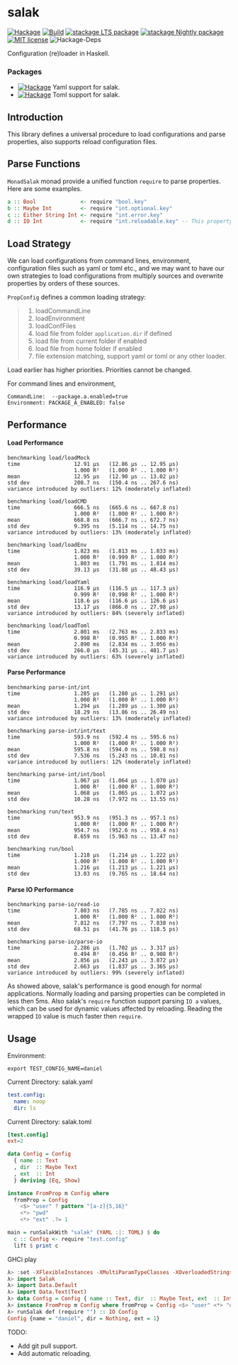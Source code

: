 # salak

[![Hackage](https://img.shields.io/hackage/v/salak.svg?logo=haskell)](https://hackage.haskell.org/package/salak)
[![Build](https://img.shields.io/travis/leptonyu/salak.svg?logo=travis)](https://travis-ci.com/leptonyu/salak)
[![stackage LTS package](http://stackage.org/package/salak/badge/lts)](http://stackage.org/lts/package/salak)
[![stackage Nightly package](http://stackage.org/package/salak/badge/nightly)](http://stackage.org/nightly/package/salak)
[![MIT license](https://img.shields.io/badge/license-MIT-blue.svg)](https://github.com/leptonyu/salak/blob/master/salak/LICENSE)
![Hackage-Deps](https://img.shields.io/hackage-deps/v/salak)


Configuration (re)loader in Haskell.

### Packages

- [![Hackage](https://img.shields.io/badge/salak-yaml-orange)](https://hackage.haskell.org/package/salak-yaml) Yaml support for salak.
- [![Hackage](https://img.shields.io/badge/salak-toml-orange)](https://hackage.haskell.org/package/salak-toml) Toml support for salak.

## Introduction
This library defines a universal procedure to load configurations and parse properties, also supports reload configuration files.

## Parse Functions

`MonadSalak` monad provide a unified function `require` to parse properties. Here are some examples.

```Haskell
a :: Bool              <- require "bool.key"
b :: Maybe Int         <- require "int.optional.key"
c :: Either String Int <- require "int.error.key"
d :: IO Int            <- require "int.reloadable.key" -- This property can be changed by reloading configurations.
```

## Load Strategy
We can load configurations from command lines, environment, configuration files such as yaml or toml etc., and we may want to have our own strategies to load configurations from multiply sources and overwrite properties by orders of these sources.

`PropConfig` defines a common loading strategy:
> 1. loadCommandLine
> 2. loadEnvironment
> 3. loadConfFiles
> 4. load file from folder `application.dir` if defined
> 5. load file from current folder if enabled
> 6. load file from home folder if enabled
> 7. file extension matching, support yaml or toml or any other loader.

Load earlier has higher priorities. Priorities cannot be changed.

For command lines and environment, 
```
CommandLine:  --package.a.enabled=true
Environment: PACKAGE_A_ENABLED: false
```

## Performance

#### Load Performance

```log
benchmarking load/loadMock
time                 12.91 μs   (12.86 μs .. 12.95 μs)
                     1.000 R²   (1.000 R² .. 1.000 R²)
mean                 12.95 μs   (12.90 μs .. 13.02 μs)
std dev              200.7 ns   (150.4 ns .. 267.6 ns)
variance introduced by outliers: 12% (moderately inflated)

benchmarking load/loadCMD
time                 666.5 ns   (665.6 ns .. 667.8 ns)
                     1.000 R²   (1.000 R² .. 1.000 R²)
mean                 668.8 ns   (666.7 ns .. 672.7 ns)
std dev              9.395 ns   (5.114 ns .. 14.75 ns)
variance introduced by outliers: 13% (moderately inflated)

benchmarking load/loadEnv
time                 1.823 ms   (1.813 ms .. 1.833 ms)
                     1.000 R²   (0.999 R² .. 1.000 R²)
mean                 1.803 ms   (1.791 ms .. 1.814 ms)
std dev              39.13 μs   (31.88 μs .. 48.43 μs)

benchmarking load/loadYaml
time                 116.9 μs   (116.5 μs .. 117.3 μs)
                     0.999 R²   (0.998 R² .. 1.000 R²)
mean                 118.6 μs   (116.6 μs .. 126.6 μs)
std dev              13.17 μs   (866.0 ns .. 27.98 μs)
variance introduced by outliers: 84% (severely inflated)

benchmarking load/loadToml
time                 2.801 ms   (2.763 ms .. 2.833 ms)
                     0.998 R²   (0.995 R² .. 1.000 R²)
mean                 2.890 ms   (2.834 ms .. 3.056 ms)
std dev              266.0 μs   (45.31 μs .. 481.7 μs)
variance introduced by outliers: 63% (severely inflated)
```

#### Parse Performance

```log
benchmarking parse-int/int
time                 1.285 μs   (1.280 μs .. 1.291 μs)
                     1.000 R²   (1.000 R² .. 1.000 R²)
mean                 1.294 μs   (1.289 μs .. 1.300 μs)
std dev              18.29 ns   (13.86 ns .. 26.49 ns)
variance introduced by outliers: 13% (moderately inflated)

benchmarking parse-int/int/text
time                 593.9 ns   (592.4 ns .. 595.6 ns)
                     1.000 R²   (1.000 R² .. 1.000 R²)
mean                 595.8 ns   (594.0 ns .. 598.8 ns)
std dev              7.536 ns   (5.243 ns .. 10.81 ns)
variance introduced by outliers: 12% (moderately inflated)

benchmarking parse-int/int/bool
time                 1.067 μs   (1.064 μs .. 1.070 μs)
                     1.000 R²   (1.000 R² .. 1.000 R²)
mean                 1.068 μs   (1.065 μs .. 1.072 μs)
std dev              10.28 ns   (7.972 ns .. 13.55 ns)

benchmarking run/text
time                 953.9 ns   (951.3 ns .. 957.1 ns)
                     1.000 R²   (1.000 R² .. 1.000 R²)
mean                 954.7 ns   (952.6 ns .. 958.4 ns)
std dev              8.659 ns   (5.963 ns .. 13.47 ns)

benchmarking run/bool
time                 1.218 μs   (1.214 μs .. 1.222 μs)
                     1.000 R²   (1.000 R² .. 1.000 R²)
mean                 1.216 μs   (1.213 μs .. 1.221 μs)
std dev              13.03 ns   (9.765 ns .. 18.64 ns)
```

#### Parse IO Performance

```log
benchmarking parse-io/read-io
time                 7.803 ns   (7.785 ns .. 7.822 ns)
                     1.000 R²   (1.000 R² .. 1.000 R²)
mean                 7.812 ns   (7.797 ns .. 7.838 ns)
std dev              68.51 ps   (41.76 ps .. 118.5 ps)

benchmarking parse-io/parse-io
time                 2.286 μs   (1.702 μs .. 3.317 μs)
                     0.494 R²   (0.456 R² .. 0.908 R²)
mean                 2.856 μs   (2.243 μs .. 3.872 μs)
std dev              2.663 μs   (1.837 μs .. 3.365 μs)
variance introduced by outliers: 99% (severely inflated)
```

As showed above, salak's performance is good enough for normal applications. Normally loading and parsing properties can be completed in less then 5ms. Also salak's `require` function support parsing `IO a` values, which can be used for dynamic values affected by reloading. Reading the wrapped `IO` value is much faster then `require`.

## Usage

Environment:
```
export TEST_CONFIG_NAME=daniel
```
Current Directory:  salak.yaml
```YAML
test.config:
  name: noop
  dir: ls
```
Current Directory:  salak.toml
```TOML
[test.config]
ext=2
```

```Haskell
data Config = Config
  { name :: Text
  , dir  :: Maybe Text
  , ext  :: Int
  } deriving (Eq, Show)

instance FromProp m Config where
  fromProp = Config
    <$> "user" ? pattern "[a-z]{5,16}"
    <*> "pwd"
    <*> "ext" .?= 1

main = runSalakWith "salak" (YAML :|: TOML) $ do
  c :: Config <- require "test.config"
  lift $ print c
```

GHCi play
```Haskell
λ> :set -XFlexibleInstances -XMultiParamTypeClasses -XOverloadedStrings
λ> import Salak
λ> import Data.Default
λ> import Data.Text(Text)
λ> data Config = Config { name :: Text, dir  :: Maybe Text, ext  :: Int} deriving (Eq, Show)
λ> instance FromProp m Config where fromProp = Config <$> "user" <*> "dir" <*> "ext" .?= 1
λ> runSalak def (require "") :: IO Config
Config {name = "daniel", dir = Nothing, ext = 1}
```

TODO:
- Add git pull support.
- Add automatic reloading.
